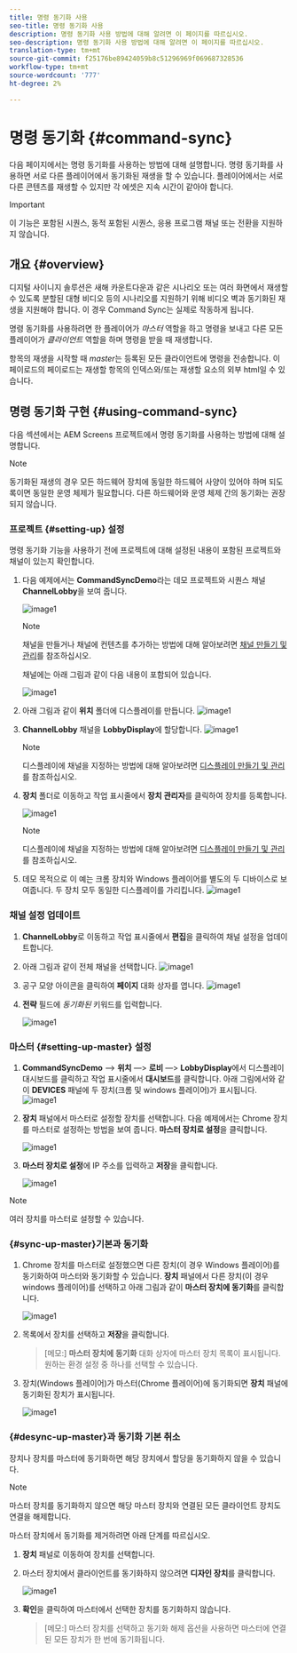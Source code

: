 ```yaml
---
title: 명령 동기화 사용
seo-title: 명령 동기화 사용
description: 명령 동기화 사용 방법에 대해 알려면 이 페이지를 따르십시오.
seo-description: 명령 동기화 사용 방법에 대해 알려면 이 페이지를 따르십시오.
translation-type: tm+mt
source-git-commit: f25176be89424059b8c51296969f069687328536
workflow-type: tm+mt
source-wordcount: '777'
ht-degree: 2%

---
```



# 명령 동기화 {#command-sync}

다음 페이지에서는 명령 동기화를 사용하는 방법에 대해 설명합니다. 명령 동기화를 사용하면 서로 다른 플레이어에서 동기화된 재생을 할 수 있습니다. 플레이어에서는 서로 다른 콘텐츠를 재생할 수 있지만 각 에셋은 지속 시간이 같아야 합니다.

>[!IMPORTANT]
>
>이 기능은 포함된 시퀀스, 동적 포함된 시퀀스, 응용 프로그램 채널 또는 전환을 지원하지 않습니다.

## 개요 {#overview}

디지털 사이니지 솔루션은 새해 카운트다운과 같은 시나리오 또는 여러 화면에서 재생할 수 있도록 분할된 대형 비디오 등의 시나리오를 지원하기 위해 비디오 벽과 동기화된 재생을 지원해야 합니다. 이 경우 Command Sync는 실제로 작동하게 됩니다.

명령 동기화를 사용하려면 한 플레이어가 *마스터* 역할을 하고 명령을 보내고 다른 모든 플레이어가 *클라이언트* 역할을 하며 명령을 받을 때 재생합니다.

항목의 재생을 시작할 때 *master*&#x200B;는 등록된 모든 클라이언트에 명령을 전송합니다. 이 페이로드의 페이로드는 재생할 항목의 인덱스와/또는 재생할 요소의 외부 html일 수 있습니다.

## 명령 동기화 구현 {#using-command-sync}

다음 섹션에서는 AEM Screens 프로젝트에서 명령 동기화를 사용하는 방법에 대해 설명합니다.

>[!NOTE]
>
>동기화된 재생의 경우 모든 하드웨어 장치에 동일한 하드웨어 사양이 있어야 하며 되도록이면 동일한 운영 체제가 필요합니다. 다른 하드웨어와 운영 체제 간의 동기화는 권장되지 않습니다.

### 프로젝트 {#setting-up} 설정

명령 동기화 기능을 사용하기 전에 프로젝트에 대해 설정된 내용이 포함된 프로젝트와 채널이 있는지 확인합니다.

1. 다음 예제에서는 **CommandSyncDemo**&#x200B;라는 데모 프로젝트와 시퀀스 채널 **ChannelLobby**&#x200B;을 보여 줍니다.

   ![image1](assets/command-sync/command-sync1-1.png)

   >[!NOTE]
   >
   >채널을 만들거나 채널에 컨텐츠를 추가하는 방법에 대해 알아보려면 [채널 만들기 및 관리](/help/user-guide/managing-channels.md)를 참조하십시오.

   채널에는 아래 그림과 같이 다음 내용이 포함되어 있습니다.

   ![image1](assets/command-sync/command-sync2-1.png)

1. 아래 그림과 같이 **위치** 폴더에 디스플레이를 만듭니다.
   ![image1](assets/command-sync/command-sync3-1.png)

1. **ChannelLobby** 채널을 **LobbyDisplay**에 할당합니다.
   ![image1](assets/command-sync/command-sync4-1.png)

   >[!NOTE]
   >
   >디스플레이에 채널을 지정하는 방법에 대해 알아보려면 [디스플레이 만들기 및 관리](/help/user-guide/managing-displays.md)를 참조하십시오.

1. **장치** 폴더로 이동하고 작업 표시줄에서 **장치 관리자**&#x200B;를 클릭하여 장치를 등록합니다.

   ![image1](assets/command-sync5.png)

   >[!NOTE]
   >
   >디스플레이에 채널을 지정하는 방법에 대해 알아보려면 [디스플레이 만들기 및 관리](/help/user-guide/managing-displays.md)를 참조하십시오.

1. 데모 목적으로 이 예는 크롬 장치와 Windows 플레이어를 별도의 두 디바이스로 보여줍니다. 두 장치 모두 동일한 디스플레이를 가리킵니다.
   ![image1](assets/command-sync6.png)

### 채널 설정 업데이트

1. **ChannelLobby**&#x200B;로 이동하고 작업 표시줄에서 **편집**&#x200B;을 클릭하여 채널 설정을 업데이트합니다.

1. 아래 그림과 같이 전체 채널을 선택합니다.
   ![image1](assets/command-sync/command-sync7-1.png)

1. 공구 모양 아이콘을 클릭하여 **페이지** 대화 상자를 엽니다.
   ![image1](assets/command-sync/command-sync8-1.png)

1. **전략** 필드에 *동기화된* 키워드를 입력합니다.

   ![image1](assets/command-sync/command-sync9-1.png)


### 마스터 {#setting-up-master} 설정

1. **CommandSyncDemo** —> **위치** —> **로비** —> **LobbyDisplay**&#x200B;에서 디스플레이 대시보드를 클릭하고 작업 표시줄에서 **대시보드**를 클릭합니다.
아래 그림에서와 같이 **DEVICES** 패널에 두 장치(크롬 및 windows 플레이어)가 표시됩니다.
   ![image1](assets/command-sync/command-sync10-1.png)

1. **장치** 패널에서 마스터로 설정할 장치를 선택합니다. 다음 예제에서는 Chrome 장치를 마스터로 설정하는 방법을 보여 줍니다. **마스터 장치로 설정**&#x200B;을 클릭합니다.

   ![image1](assets/command-sync/command-sync11-1.png)

1. **마스터 장치로 설정**&#x200B;에 IP 주소를 입력하고 **저장**&#x200B;을 클릭합니다.

   ![image1](assets/command-sync/command-sync12-1.png)

>[!NOTE]
>
>여러 장치를 마스터로 설정할 수 있습니다.

### {#sync-up-master}기본과 동기화

1. Chrome 장치를 마스터로 설정했으면 다른 장치(이 경우 Windows 플레이어)를 동기화하여 마스터와 동기화할 수 있습니다.
**장치** 패널에서 다른 장치(이 경우 windows 플레이어)를 선택하고 아래 그림과 같이 **마스터 장치에 동기화**&#x200B;를 클릭합니다.

   ![image1](assets/command-sync/command-sync13-1.png)

1. 목록에서 장치를 선택하고 **저장**&#x200B;을 클릭합니다.

   >[메모:]
   > **마스터 장치에 동기화** 대화 상자에 마스터 장치 목록이 표시됩니다. 원하는 환경 설정 중 하나를 선택할 수 있습니다.

1. 장치(Windows 플레이어)가 마스터(Chrome 플레이어)에 동기화되면 **장치** 패널에 동기화된 장치가 표시됩니다.

   ![image1](assets/command-sync/command-sync14-1.png)

### {#desync-up-master}과 동기화 기본 취소

장치나 장치를 마스터에 동기화하면 해당 장치에서 할당을 동기화하지 않을 수 있습니다.

>[!NOTE]
>
>마스터 장치를 동기화하지 않으면 해당 마스터 장치와 연결된 모든 클라이언트 장치도 연결을 해제합니다.

마스터 장치에서 동기화를 제거하려면 아래 단계를 따르십시오.

1. **장치** 패널로 이동하여 장치를 선택합니다.

1. 마스터 장치에서 클라이언트를 동기화하지 않으려면 **디자인 장치**&#x200B;를 클릭합니다.

   ![image1](assets/command-sync/command-sync15-1.png)

1. **확인**&#x200B;을 클릭하여 마스터에서 선택한 장치를 동기화하지 않습니다.

   >[메모:]
   > 마스터 장치를 선택하고 동기화 해제 옵션을 사용하면 마스터에 연결된 모든 장치가 한 번에 동기화됩니다.
